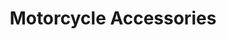 ---
title: "Motorcycle Accessories"
url: /grand-junction/motorcycle-accessories/
shop: motorcycle
---